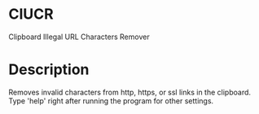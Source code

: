 # CIUCR
Clipboard Illegal URL Characters Remover
# Description
Removes invalid characters from http, https, or ssl links in the clipboard.
Type 'help' right after running the program for other settings.
